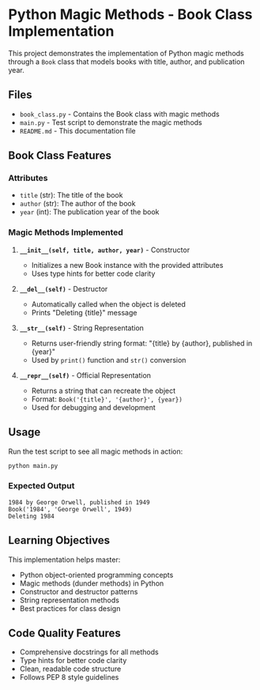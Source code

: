 # Python Magic Methods - Book Class Implementation

This project demonstrates the implementation of Python magic methods through a `Book` class that models books with title, author, and publication year.

## Files

- `book_class.py` - Contains the Book class with magic methods
- `main.py` - Test script to demonstrate the magic methods
- `README.md` - This documentation file

## Book Class Features

### Attributes
- `title` (str): The title of the book
- `author` (str): The author of the book  
- `year` (int): The publication year of the book

### Magic Methods Implemented

1. **`__init__(self, title, author, year)`** - Constructor
   - Initializes a new Book instance with the provided attributes
   - Uses type hints for better code clarity

2. **`__del__(self)`** - Destructor
   - Automatically called when the object is deleted
   - Prints "Deleting {title}" message

3. **`__str__(self)`** - String Representation
   - Returns user-friendly string format: "{title} by {author}, published in {year}"
   - Used by `print()` function and `str()` conversion

4. **`__repr__(self)`** - Official Representation
   - Returns a string that can recreate the object
   - Format: `Book('{title}', '{author}', {year})`
   - Used for debugging and development

## Usage

Run the test script to see all magic methods in action:

```bash
python main.py
```

### Expected Output
```
1984 by George Orwell, published in 1949
Book('1984', 'George Orwell', 1949)
Deleting 1984
```

## Learning Objectives

This implementation helps master:
- Python object-oriented programming concepts
- Magic methods (dunder methods) in Python
- Constructor and destructor patterns
- String representation methods
- Best practices for class design

## Code Quality Features

- Comprehensive docstrings for all methods
- Type hints for better code clarity
- Clean, readable code structure
- Follows PEP 8 style guidelines 